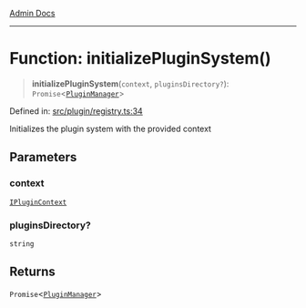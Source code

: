 [Admin Docs](/)

***

# Function: initializePluginSystem()

> **initializePluginSystem**(`context`, `pluginsDirectory?`): `Promise`\<[`PluginManager`](../../classes/PluginManager.md)\>

Defined in: [src/plugin/registry.ts:34](https://github.com/gautam-divyanshu/talawa-api/blob/84910820371ade6fdca33545b3a0fc1e929731b2/src/plugin/registry.ts#L34)

Initializes the plugin system with the provided context

## Parameters

### context

[`IPluginContext`](../../types/interfaces/IPluginContext.md)

### pluginsDirectory?

`string`

## Returns

`Promise`\<[`PluginManager`](../../classes/PluginManager.md)\>
